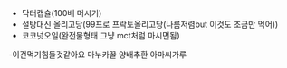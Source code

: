 - 닥터캡슐(100배 머시기)
- 설탕대신 올리고당(99프로 프락토올리고당(나름저렴but 이것도 조금만 먹어))
- 코코넛오일(완전물형태 그냥 mct처럼 마시면됨)

-이건먹기힘들것같아요
마누카꿀
양배추환
아마씨가루


